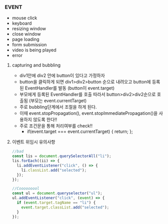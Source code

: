### EVENT

- mouse click
- keyboard
- resizing window
- close window
- page loading
- form submission
- video is being played
- error

1. capturing and bubbling

   - div1안에 div2 안에 button이 있다고 가정하자
   - button을 클릭하게 되면 div1>div2>button 순으로 내려오고 button에 등록된 EventHandler를 발동 (button이 event.target)
   - 부모에게 등록된 EventHandler를 호출 따라서 button>div2>div2순으로 호출됨 (부모는 event.currentTarget)
   - 주로 bubbling단계에서 조절을 하게 된다.
   - 이때 event.stopPropagation(), event.stopImmediatePropagation()을 사용하지 않도록 한다!!
   - 주로 조건문을 통해 처리여부를 check!!
     - if(event.target === event.currentTarget) { return; };

2. 이벤트 위임시 유의사항

   ```javascript
   //bad
   const lis = document.querySelectorAll("li");
   lis.forEach((ii) => {
     li.addEventListener("click", () => {
       li.classList.add("selected");
     });
   });

   //Cooooooool
   const ul = document.queryselector("ul");
   ul.addEventListener("click", (event) => {
     if (event.target.tagName == "li") {
       event.target.classList.add("selected");
     }
   });
   ```
